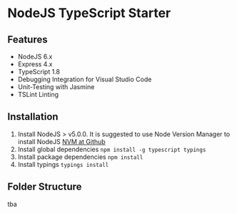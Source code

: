 # NodeJS TypeScript Starter

## Features
* NodeJS 6.x
* Express 4.x
* TypeScript 1.8
* Debugging Integration for Visual Studio Code
* Unit-Testing with Jasmine
* TSLint Linting

## Installation

1. Install NodeJS > v5.0.0. It is suggested to use Node Version Manager to install NodeJS
    [NVM at Github](https://github.com/creationix/nvm)
2. Install global dependencies
    `npm install -g typescript typings`
3. Install package dependencies
    `npm install`
4. Install typings
    `typings install`

## Folder Structure
tba